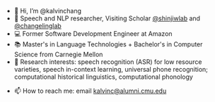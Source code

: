 - 👋 Hi, I’m @kalvinchang
- 💬 Speech and NLP researcher, Visiting Scholar [@shinjiwlab](https://shinjiwlab.github.io) and [@changelinglab](https://changelinglab.github.io)
- 💻 Former Software Development Engineer at Amazon
- 📚 Master's in Language Technologies + Bachelor's in Computer Science from Carnegie Mellon
- 👀 Research interests: speech recognition (ASR) for low resource varieties, speech in-context learning, universal phone recognition; computational historical linguistics, computational phonology
<!-- - 🌱 I’m currently learning ...
- 💞️ I’m looking to collaborate on ... -->
- 📫 How to reach me: email [kalvinc@alumni.cmu.edu](kalvinc@alumni.cmu.edu)

<!---
kalvinchang/kalvinchang is a ✨ special ✨ repository because its `README.md` (this file) appears on your GitHub profile.
You can click the Preview link to take a look at your changes.
--->
